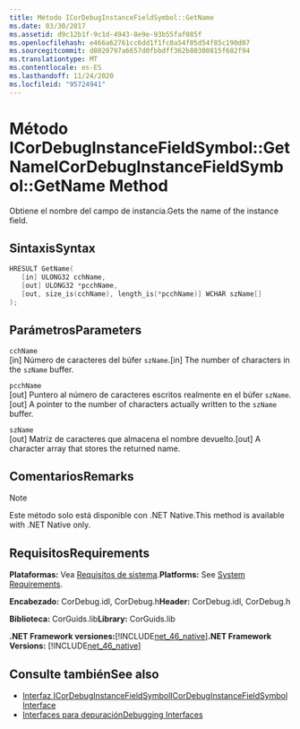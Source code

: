 ```yaml
---
title: Método ICorDebugInstanceFieldSymbol::GetName
ms.date: 03/30/2017
ms.assetid: d9c12b1f-9c1d-4943-8e9e-93b55faf085f
ms.openlocfilehash: e466a62761cc6dd1f1fc0a54f05d54f85c190d07
ms.sourcegitcommit: d8020797a6657d0fbbdff362b80300815f682f94
ms.translationtype: MT
ms.contentlocale: es-ES
ms.lasthandoff: 11/24/2020
ms.locfileid: "95724941"
---
```

# <a name="icordebuginstancefieldsymbolgetname-method"></a><span data-ttu-id="eaf19-102">Método ICorDebugInstanceFieldSymbol::GetName</span><span class="sxs-lookup"><span data-stu-id="eaf19-102">ICorDebugInstanceFieldSymbol::GetName Method</span></span>

<span data-ttu-id="eaf19-103">Obtiene el nombre del campo de instancia.</span><span class="sxs-lookup"><span data-stu-id="eaf19-103">Gets the name of the instance field.</span></span>  
  
## <a name="syntax"></a><span data-ttu-id="eaf19-104">Sintaxis</span><span class="sxs-lookup"><span data-stu-id="eaf19-104">Syntax</span></span>  
  
```cpp  
HRESULT GetName(  
   [in] ULONG32 cchName,
   [out] ULONG32 *pcchName,
   [out, size_is(cchName), length_is(*pcchName)] WCHAR szName[]  
);  
```  
  
## <a name="parameters"></a><span data-ttu-id="eaf19-105">Parámetros</span><span class="sxs-lookup"><span data-stu-id="eaf19-105">Parameters</span></span>  

 `cchName`  
 <span data-ttu-id="eaf19-106">[in] Número de caracteres del búfer `szName`.</span><span class="sxs-lookup"><span data-stu-id="eaf19-106">[in] The number of characters in the `szName` buffer.</span></span>  
  
 `pcchName`  
 <span data-ttu-id="eaf19-107">[out] Puntero al número de caracteres escritos realmente en el búfer `szName`.</span><span class="sxs-lookup"><span data-stu-id="eaf19-107">[out] A pointer to the number of characters actually written to the `szName` buffer.</span></span>  
  
 `szName`  
 <span data-ttu-id="eaf19-108">[out] Matriz de caracteres que almacena el nombre devuelto.</span><span class="sxs-lookup"><span data-stu-id="eaf19-108">[out] A character array that stores the returned name.</span></span>  
  
## <a name="remarks"></a><span data-ttu-id="eaf19-109">Comentarios</span><span class="sxs-lookup"><span data-stu-id="eaf19-109">Remarks</span></span>  
  
> [!NOTE]
> <span data-ttu-id="eaf19-110">Este método solo está disponible con .NET Native.</span><span class="sxs-lookup"><span data-stu-id="eaf19-110">This method is available with .NET Native only.</span></span>  
  
## <a name="requirements"></a><span data-ttu-id="eaf19-111">Requisitos</span><span class="sxs-lookup"><span data-stu-id="eaf19-111">Requirements</span></span>  

 <span data-ttu-id="eaf19-112">**Plataformas:** Vea [Requisitos de sistema](../../get-started/system-requirements.md).</span><span class="sxs-lookup"><span data-stu-id="eaf19-112">**Platforms:** See [System Requirements](../../get-started/system-requirements.md).</span></span>  
  
 <span data-ttu-id="eaf19-113">**Encabezado:** CorDebug.idl, CorDebug.h</span><span class="sxs-lookup"><span data-stu-id="eaf19-113">**Header:** CorDebug.idl, CorDebug.h</span></span>  
  
 <span data-ttu-id="eaf19-114">**Biblioteca:** CorGuids.lib</span><span class="sxs-lookup"><span data-stu-id="eaf19-114">**Library:** CorGuids.lib</span></span>  
  
 <span data-ttu-id="eaf19-115">**.NET Framework versiones:**[!INCLUDE[net_46_native](../../../../includes/net-46-native-md.md)]</span><span class="sxs-lookup"><span data-stu-id="eaf19-115">**.NET Framework Versions:** [!INCLUDE[net_46_native](../../../../includes/net-46-native-md.md)]</span></span>  
  
## <a name="see-also"></a><span data-ttu-id="eaf19-116">Consulte también</span><span class="sxs-lookup"><span data-stu-id="eaf19-116">See also</span></span>

- [<span data-ttu-id="eaf19-117">Interfaz ICorDebugInstanceFieldSymbol</span><span class="sxs-lookup"><span data-stu-id="eaf19-117">ICorDebugInstanceFieldSymbol Interface</span></span>](icordebuginstancefieldsymbol-interface.md)
- [<span data-ttu-id="eaf19-118">Interfaces para depuración</span><span class="sxs-lookup"><span data-stu-id="eaf19-118">Debugging Interfaces</span></span>](debugging-interfaces.md)
